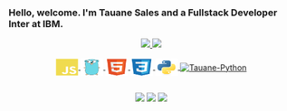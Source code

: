 ### Hello, welcome. I'm Tauane Sales and a Fullstack Developer Inter at IBM.


<div align="center">
  <a href="https://github.com/tauanesales">
  <img height="180em" src="https://github-readme-stats.vercel.app/api?username=tauanesales&show_icons=true&theme=dracula&include_all_commits=true&count_private=true"/>
  <img height="180em" src="https://github-readme-stats.vercel.app/api/top-langs/?username=tauanesales&layout=compact&langs_count=7&theme=dracula"/>
</div>
  
<div align="center" style="display: inline_block "><br>
  <img align="center" alt="Tauane-Js" height="30" width="40" src="https://raw.githubusercontent.com/devicons/devicon/master/icons/javascript/javascript-plain.svg">
  <img align="center" alt="Tauane-Ts" height="30" width="40" src="https://raw.githubusercontent.com/devicons/devicon/master/icons/go/go-original.svg">
  <img align="center" alt="Tauane-HTML" height="30" width="40" src="https://raw.githubusercontent.com/devicons/devicon/master/icons/html5/html5-original.svg">
  <img align="center" alt="Tauane-CSS" height="30" width="40" src="https://raw.githubusercontent.com/devicons/devicon/master/icons/css3/css3-original.svg">
  <img align="center" alt="Tauane-Python" height="30" width="40" src="https://raw.githubusercontent.com/devicons/devicon/master/icons/python/python-original.svg">
   <img align="center" alt="Tauane-Python" height="30" width="40" src="https://raw.githubusercontent.com/jmnote/z-icons/master/svg/kubernetes.svg">
  
 
</div>
 
  
  ##
 
<div align="center"> 
  
  <a href="https://instagram.com/tauanesales1" target="_blank"><img src="https://img.shields.io/badge/-Instagram-%23E4405F?style=for-the-badge&logo=instagram&logoColor=white" target="_blank"></a> 
  ![](https://komarev.com/ghpvc/?username=tauanesales&style=for-the-badge)
  <a href="https://www.linkedin.com/in/tauane-sales/" target="_blank"><img src="https://img.shields.io/badge/-LinkedIn-%230077B5?style=for-the-badge&logo=linkedin&logoColor=white" target="_blank"></a> 

 
</div>
